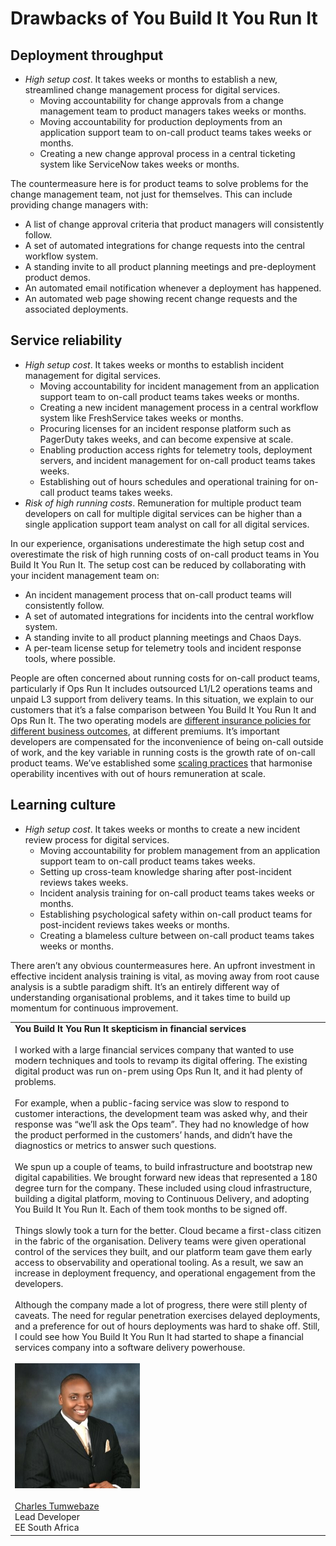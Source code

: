 # Drawbacks of You Build It You Run It

## Deployment throughput

* *High setup cost*. It takes weeks or months to establish a new, streamlined change management process for digital services.
  * Moving accountability for change approvals from a change management team to product managers takes weeks or months. 
  * Moving accountability for production deployments from an application support team to on-call product teams takes weeks or months.
  * Creating a new change approval process in a central ticketing system like ServiceNow takes weeks or months. 

The countermeasure here is for product teams to solve problems for the change management team, not just for themselves. This can include providing change managers with: 

* A list of change approval criteria that product managers will consistently follow.
* A set of automated integrations for change requests into the central workflow system. 
* A standing invite to all product planning meetings and pre-deployment product demos.
* An automated email notification whenever a deployment has happened.
* An automated web page showing recent change requests and the associated deployments.

## Service reliability

* *High setup cost*. It takes weeks or months to establish incident management for digital services.
  * Moving accountability for incident management from an application support team to on-call product teams takes weeks or months. 
  * Creating a new incident management process in a central workflow system like FreshService takes weeks or months. 
  * Procuring licenses for an incident response platform such as PagerDuty takes weeks, and can become expensive at scale. 
  * Enabling production access rights for telemetry tools, deployment servers, and incident management for on-call product teams takes weeks.
  * Establishing out of hours schedules and operational training for on-call product teams takes weeks. 
* *Risk of high running costs*. Remuneration for multiple product team developers on call for multiple digital services can be higher than a single application support team analyst on call for all digital services.

In our experience, organisations underestimate the high setup cost and overestimate the risk of high running costs of on-call product teams in You Build It You Run It. The setup cost can be reduced by collaborating with your incident management team on:

* An incident management process that on-call product teams will consistently follow.
* A set of automated integrations for incidents into the central workflow system.
* A standing invite to all product planning meetings and Chaos Days.
* A per-team license setup for telemetry tools and incident response tools, where possible.

People are often concerned about running costs for on-call product teams, particularly if Ops Run It includes outsourced L1/L2 operations teams and unpaid L3 support from delivery teams. In this situation, we explain to our customers that it’s a false comparison between You Build It You Run It and Ops Run It. The two operating models are [different insurance policies for different business outcomes](https://you-build-it-you-run-it.playbook.ee/principles), at different premiums. It’s important developers are compensated for the inconvenience of being on-call outside of work, and the key variable in running costs is the growth rate of on-call product teams. We’ve established some [scaling practices](https://you-build-it-you-run-it.playbook.ee/practices/scale) that harmonise operability incentives with out of hours remuneration at scale. 

## Learning culture

* *High setup cost*. It takes weeks or months to create a new incident review process for digital services.
  * Moving accountability for problem management from an application support team to on-call product teams takes weeks.
  * Setting up cross-team knowledge sharing after post-incident reviews takes weeks.  
  * Incident analysis training for on-call product teams takes weeks or months. 
  * Establishing psychological safety within on-call product teams for post-incident reviews takes weeks or months.
  * Creating a blameless culture between on-call product teams takes weeks or months.

There aren’t any obvious countermeasures here. An upfront investment in effective incident analysis training is vital, as moving away from root cause analysis is a subtle paradigm shift. It’s an entirely different way of understanding organisational problems, and it takes time to build up momentum for continuous improvement. 

| | 
|---|
|**You Build It You Run It skepticism in financial services**<br><br>I worked with a large financial services company that wanted to use modern techniques and tools to revamp its digital offering. The existing digital product was run on-prem using Ops Run It, and it had plenty of problems.<br><br>For example, when a public-facing service was slow to respond to customer interactions, the development team was asked why, and their response was “we’ll ask the Ops team”. They had no knowledge of how the product performed in the customers’ hands, and didn’t have the diagnostics or metrics to answer such questions.<br><br>We spun up a couple of teams, to build infrastructure and bootstrap new digital capabilities. We brought forward new ideas that represented a 180 degree turn for the company. These included using cloud infrastructure, building a digital platform, moving to Continuous Delivery, and adopting You Build It You Run It. Each of them took months to be signed off.<br><br>Things slowly took a turn for the better. Cloud became a first-class citizen in the fabric of the organisation. Delivery teams were given operational control of the services they built, and our platform team gave them early access to observability and operational tooling. As a result, we saw an increase in deployment frequency, and operational engagement from the developers.<br><br>Although the company made a lot of progress, there were still plenty of caveats. The need for regular penetration exercises delayed deployments, and a preference for out of hours deployments was hard to shake off. Still, I could see how You Build It You Run It had started to shape a financial services company into a software delivery powerhouse.<br><br>![](../.gitbook/assets/what-is-you-build-it-you-run-it/charles-tumwebaze.png)<br><br>[Charles Tumwebaze](https://www.linkedin.com/in/charles-tumwebaze-a4361847/)<br>Lead Developer<br>EE South Africa|